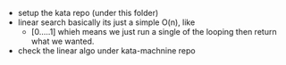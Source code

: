 - setup the kata repo (under this folder)
- linear search basically its just a simple O(n), like
  - [0.....1]
    whieh means we just run a single of the looping then return what we wanted.
- check the linear algo under kata-machnine repo
